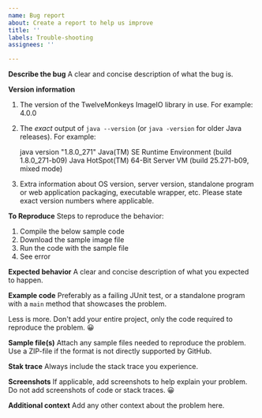 ```yaml
---
name: Bug report
about: Create a report to help us improve
title: ''
labels: Trouble-shooting
assignees: ''

---
```


**Describe the bug**
A clear and concise description of what the bug is.

**Version information**
1. The version of the TwelveMonkeys ImageIO library in use.
For example:  4.0.0

2. The *exact* output of `java --version` (or `java -version` for older Java releases). 
For example: 

    java version "1.8.0_271"
    Java(TM) SE Runtime Environment (build 1.8.0_271-b09)
    Java HotSpot(TM) 64-Bit Server VM (build 25.271-b09, mixed mode)

3. Extra information about OS version, server version, standalone program or web application packaging, executable wrapper, etc. Please state exact version numbers where applicable.

**To Reproduce**
Steps to reproduce the behavior:

1. Compile the below sample code
2. Download the sample image file
3. Run the code with the sample file
4. See error

**Expected behavior**
A clear and concise description of what you expected to happen.

**Example code**
Preferably as a failing JUnit test, or a standalone program with a `main` method that showcases the problem. 

Less is more. Don't add your entire project, only the code required to reproduce the problem. 😀 

**Sample file(s)**
Attach any sample files needed to reproduce the problem. Use a ZIP-file if the format is not directly supported by GitHub.

**Stak trace**
Always include the stack trace you experience.

**Screenshots**
If applicable, add screenshots to help explain your problem.
Do not add screenshots of code or stack traces. 😀 

**Additional context**
Add any other context about the problem here.
